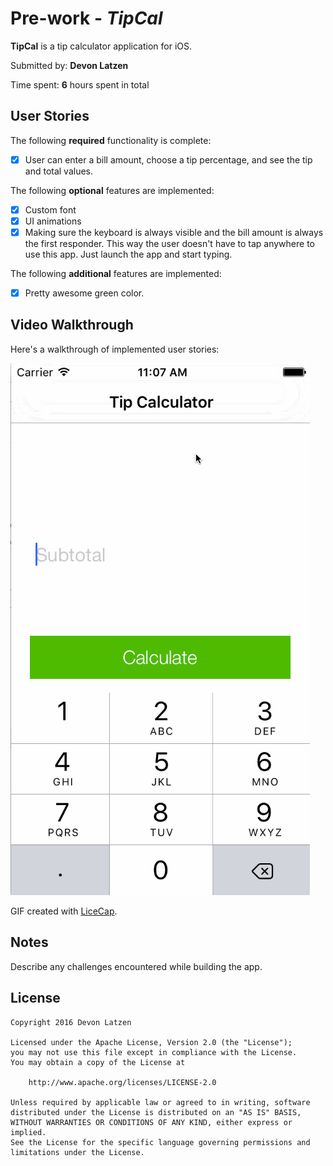 # Pre-work - *TipCal*

**TipCal** is a tip calculator application for iOS.

Submitted by: **Devon Latzen**

Time spent: **6** hours spent in total

## User Stories

The following **required** functionality is complete:
* [x] User can enter a bill amount, choose a tip percentage, and see the tip and total values.

The following **optional** features are implemented:
* [x] Custom font
* [x] UI animations
* [x] Making sure the keyboard is always visible and the bill amount is always the first responder. This way the user doesn't have to tap anywhere to use this app. Just launch the app and start typing.

The following **additional** features are implemented:

- [x] Pretty awesome green color.

## Video Walkthrough 

Here's a walkthrough of implemented user stories:

![Video Walkthrough](latzen_tip_calculator_recording_2.gif)

GIF created with [LiceCap](http://www.cockos.com/licecap/).

## Notes

Describe any challenges encountered while building the app.

## License  

    Copyright 2016 Devon Latzen

    Licensed under the Apache License, Version 2.0 (the "License");
    you may not use this file except in compliance with the License.
    You may obtain a copy of the License at

        http://www.apache.org/licenses/LICENSE-2.0

    Unless required by applicable law or agreed to in writing, software
    distributed under the License is distributed on an "AS IS" BASIS,
    WITHOUT WARRANTIES OR CONDITIONS OF ANY KIND, either express or implied.
    See the License for the specific language governing permissions and
    limitations under the License.
